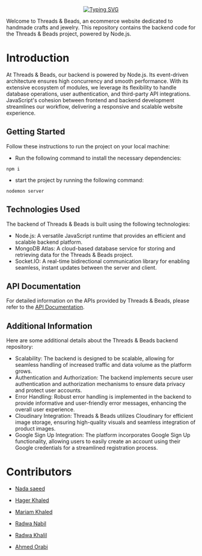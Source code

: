 <div align="center">
<a href="https://git.io/typing-svg"><img src="https://readme-typing-svg.demolab.com?font=Delicious+Handrawn'&size=41&pause=1000&color=A20A0A&vCenter=true&width=240&lines=Threads+%26+Beads." alt="Typing SVG" /></a>
</div>

  Welcome to Threads & Beads, an ecommerce website dedicated to handmade crafts and jewelry. This repository contains the backend code for the Threads & Beads project, powered by Node.js.

# Introduction

At Threads & Beads, our backend is powered by Node.js. Its event-driven architecture ensures high concurrency and smooth performance. With its extensive ecosystem of modules, we leverage its flexibility to handle database operations, user authentication, and third-party API integrations. JavaScript's cohesion between frontend and backend development streamlines our workflow, delivering a responsive and scalable website experience.

## Getting Started

Follow these instructions to run the project on your local machine:


- Run the following command to install the necessary dependencies:
```
npm i
```

- start the project by running the following command:
```
nodemon server
```

## Technologies Used

The backend of Threads & Beads is built using the following technologies:

- Node.js: A versatile JavaScript runtime that provides an efficient and scalable backend platform.
- MongoDB Atlas: A cloud-based database service for storing and retrieving data for the Threads & Beads project.
- Socket.IO: A real-time bidirectional communication library for enabling seamless, instant updates between the server and client.


## API Documentation

For detailed information on the APIs provided by Threads & Beads, please refer to the [API Documentation](https://documenter.getpostman.com/view/27201941/2s93m611uS).

## Additional Information
Here are some additional details about the Threads & Beads backend repository:

- Scalability: The backend is designed to be scalable, allowing for seamless handling of increased traffic and data volume as the platform grows.
- Authentication and Authorization: The backend implements secure user authentication and authorization mechanisms to ensure data privacy and protect user accounts.
- Error Handling: Robust error handling is implemented in the backend to provide informative and user-friendly error messages, enhancing the overall user experience.
- Cloudinary Integration: Threads & Beads utilizes Cloudinary for efficient image storage, ensuring high-quality visuals and seamless integration of product images.
- Google Sign Up Integration: The platform incorporates Google Sign Up functionality, allowing users to easily create an account using their Google credentials for a streamlined registration process.

# Contributors

- [Nada saeed](https://github.com/Nada98Sakr)

- [Hager Khaled](https://github.com/hagerk720)

- [Mariam Khaled](https://github.com/Marim99)

- [Radwa Nabil](https://github.com/radwanabil)

- [Radwa Khalil](https://github.com/radwakhalil22)

- [Ahmed Orabi](https://github.com/orabi55555)

